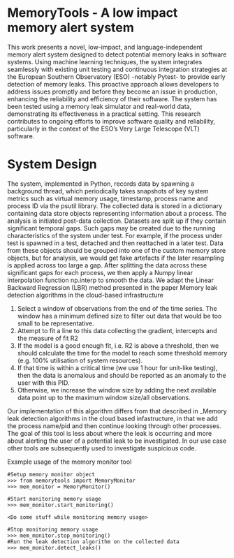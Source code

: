# MemoryTools - A low impact memory alert system 
This work presents a novel, low-impact, and language-independent memory alert system designed to detect potential memory leaks in software systems. Using machine learning techniques, the system integrates seamlessly with existing unit testing and continuous integration strategies at the European Southern Observatory (ESO) -notably Pytest- to provide early detection of memory leaks.
This proactive approach allows developers to address issues promptly and before they become an issue in production, enhancing the reliability and efficiency of their software.
The system has been tested using a memory leak simulator and real-world data, demonstrating its effectiveness in a practical setting.
This research contributes to ongoing efforts to improve software quality and reliability, particularly in the context of the ESO’s Very Large Telescope (VLT) software.

# System Design
The system, implemented in Python, records data by spawning a background thread, which periodically takes snapshots of key system metrics such as virtual memory usage, timestamp, process name and process ID via the psutil library. The collected data is stored in a dictionary containing data store objects representing information about a process.
The analysis is initiated post-data collection. Datasets are split up if they contain significant temporal gaps. Such gaps may be created due to the running characteristics of the system under test. For example, if the process under test is spawned in a test, detached and then reattached in a later test. Data from these objects should be grouped into one of the custom memory store objects, but for analysis, we would get fake artefacts if the later resampling is applied across too large a gap. After splitting the data across these significant gaps for each process, we then apply a Numpy linear interpolation function np.interp to smooth the data.
We adapt the Linear Backward Regression (LBR) method presented in the paper Memory leak detection algorithms in the cloud-based infrastructure
1. Select a window of observations from the end of the time series. The window has a minimum defined size to filter out data that would be too small to be representative.
2. Attempt to fit a line to this data collecting the gradient, intercepts and the measure of fit R2
3. If the model is a good enough fit, i.e. R2 is above a threshold, then we should calculate the time for the model to reach some threshold memory (e.g. 100% utilisation of system resources).
4. If that time is within a critical time (we use 1 hour for unit-like testing), then the data is anomalous and should be reported as an anomaly to the user with this PID.
5. Otherwise, we increase the window size by adding the next available data point up to the maximum window size/all observations.

Our implementation of this algorithm differs from that described  in _Memory leak detection algorithms in the cloud based infastructure, in that we add the process name/pid and then continue looking through other processes. The goal of this tool is less about where the leak is occurring and more about alerting the user of a potential leak to be investigated. In our use case other tools are subsequently used to investigate suspicious code. 


Example usage of the memory monitor tool 
```
#Setup memory monitor object
>>> from memorytools import MemoryMonitor
>>> mem_monitor = MemoryMonitor()

#Start monitoring memory usage
>>> mem_monitor.start_monitoring()

<Do some stuff while monitoring memory usage>

#Stop monitoring memory usage
>>> mem_monitor.stop_monitoring()
#Run the leak detection algorithm on the collected data
>>> mem_monitor.detect_leaks() 
```
